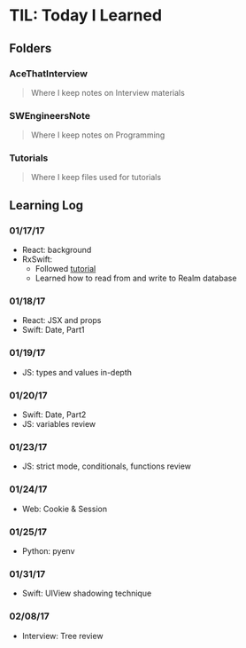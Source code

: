 # TIL: Today I Learned

## Folders

### AceThatInterview
> Where I keep notes on Interview materials

### SWEngineersNote
> Where I keep notes on Programming

### Tutorials
> Where I keep files used for tutorials

## Learning Log
### 01/17/17
- React: background
- RxSwift:
	- Followed [tutorial](http://irekasoft.com/blog/todo-list-with-realm-swift)
	- Learned how to read from and write to Realm database

### 01/18/17
- React: JSX and props
- Swift: Date, Part1

### 01/19/17
- JS: types and values in-depth

### 01/20/17
- Swift: Date, Part2
- JS: variables review

### 01/23/17
- JS: strict mode, conditionals, functions review

### 01/24/17
- Web: Cookie & Session

### 01/25/17
- Python: pyenv

### 01/31/17
- Swift: UIView shadowing technique

### 02/08/17
- Interview: Tree review